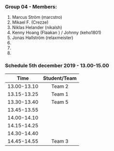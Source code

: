 ### Group 04 - Members:
1. Marcus Ström (marcstro)
2. Mikael F. (Crezze)
3. Niklas Helander (nikalsh)
4. Kenny Hoang (Flaakan ) / Johnny (keho1801)
5. Jonas Hallström (relaxmeister)
6. 
7. 
8. 

### Schedule 5th december 2019 - 13.00-15.00


| Time        |  Student/Team | 
|-------------|:-------------:|
| 13.00-13.10 | Team 2        |
| 13.15-13.25 | Team 1        |
| 13.30-13.40 | Team 5        |
| 13.45-13.55 |               |
| 14.00-14.10 |               |
| 14.15-14.25 |               |
| 14.30-14.40 |               |
| 14.45-14.55 |  Team 3       |

